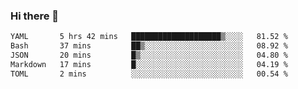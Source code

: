 ### Hi there 👋

<!--
**urzz/urzz** is a ✨ _special_ ✨ repository because its `README.md` (this file) appears on your GitHub profile.

Here are some ideas to get you started:

- 🔭 I’m currently working on ...
- 🌱 I’m currently learning ...
- 👯 I’m looking to collaborate on ...
- 🤔 I’m looking for help with ...
- 💬 Ask me about ...
- 📫 How to reach me: ...
- 😄 Pronouns: ...
- ⚡ Fun fact: ...
-->

<!--START_SECTION:waka-->

```txt
YAML       5 hrs 42 mins   ████████████████████▒░░░░   81.52 %
Bash       37 mins         ██▒░░░░░░░░░░░░░░░░░░░░░░   08.92 %
JSON       20 mins         █▒░░░░░░░░░░░░░░░░░░░░░░░   04.80 %
Markdown   17 mins         █░░░░░░░░░░░░░░░░░░░░░░░░   04.19 %
TOML       2 mins          ░░░░░░░░░░░░░░░░░░░░░░░░░   00.54 %
```

<!--END_SECTION:waka-->

